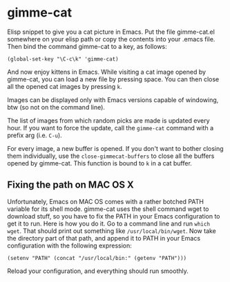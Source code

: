 gimme-cat
=========

Elisp snippet to give you a cat picture in Emacs. Put the file
gimme-cat.el somewhere on your elisp path or copy the contents into
your .emacs file. Then bind the command gimme-cat to a key, as
follows:

    (global-set-key "\C-c\k" 'gimme-cat)

And now enjoy kittens in Emacs. While visiting a cat image opened by
gimme-cat, you can load a new file by pressing space. You can then
close all the opened cat images by pressing `k`.

Images can be displayed only with Emacs versions capable of windowing,
btw (so not on the command line).

The list of images from which random picks are made is updated every
hour. If you want to force the update, call the `gimme-cat` command
with a prefix arg (i.e. `C-u`).

For every image, a new buffer is opened. If you don't want to bother
closing them individually, use the `close-gimmecat-buffers` to close
all the buffers opened by gimme-cat. This function is bound to `k` in
a cat buffer.

Fixing the path on MAC OS X
---------------------------

Unfortunately, Emacs on MAC OS comes with a rather botched PATH
variable for its shell mode. gimme-cat uses the shell command wget to
download stuff, so you have to fix the PATH in your Emacs
configuration to get it to run. Here is how you do it. Go to a command
line and run `which wget`. That should print out something like
`/usr/local/bin/wget`. Now take the directory part of that path, and
append it to PATH in your Emacs configuration with the following
expression:

    (setenv "PATH" (concat "/usr/local/bin:" (getenv "PATH")))

Reload your configuration, and everything should run smoothly.
